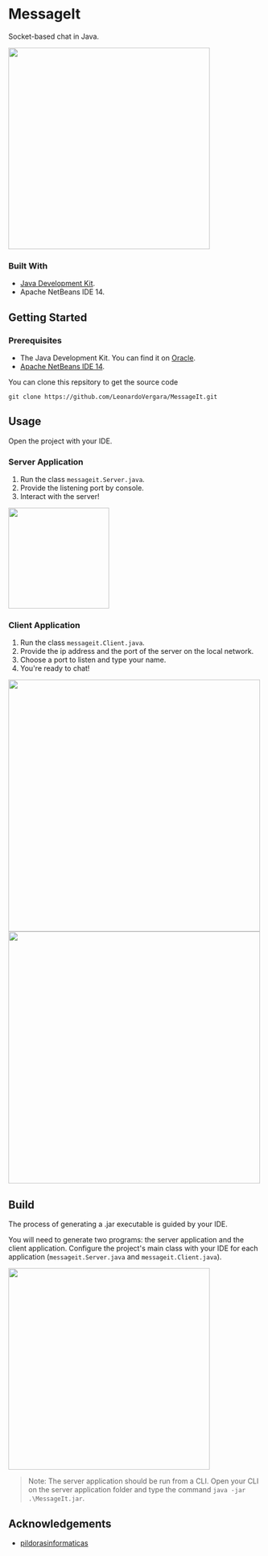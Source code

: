 # MessageIt
Socket-based chat in Java.

<img src="https://user-images.githubusercontent.com/73978713/176770899-9d9a8fca-af59-4591-bcf6-d1b0ff73386c.png" height="400">

### Built With

 - [Java Development Kit](https://www.oracle.com/java/technologies/downloads/).
 - Apache NetBeans IDE 14.

## Getting Started
### Prerequisites

 - The Java Development Kit. You can find it on [Oracle](https://www.oracle.com/java/technologies/downloads/).
 - [Apache NetBeans IDE 14](https://netbeans.apache.org).

You can clone this repsitory to get the source code

    git clone https://github.com/LeonardoVergara/MessageIt.git

## Usage

Open the project with your IDE.

### Server Application

  1. Run the class `messageit.Server.java`.
  2. Provide the listening port by console.
  3. Interact with the server!
  <img src="https://user-images.githubusercontent.com/73978713/176770895-a399eef5-23ee-4b1f-8102-14a60a6f4fa1.png" height="200">

### Client Application

 1. Run the class `messageit.Client.java`.
 2. Provide the ip address and the port of the server on the local network.
 3. Choose a port to listen and type your name.
 4. You're ready to chat!
 
 <img src="https://user-images.githubusercontent.com/73978713/174461372-3269a9a8-460d-40da-9854-500bdd14697c.png" height="500">
 <img src="https://user-images.githubusercontent.com/73978713/176770899-9d9a8fca-af59-4591-bcf6-d1b0ff73386c.png" height="500">
 
## Build

The process of generating a .jar executable is guided by your IDE.

You will need to generate two programs: the server application and the client application. Configure the project's main class with your IDE for each application (`messageit.Server.java` and `messageit.Client.java`).

<img src="https://user-images.githubusercontent.com/73978713/176773195-6ae7a368-34cd-4a8b-b8ea-cb1e1eb33a11.png" height="400">

> Note: The server application should be run from a CLI. Open your CLI on the server application folder and type the command `java -jar .\MessageIt.jar`.

## Acknowledgements

 - [pildorasinformaticas](https://youtube.com/playlist?list=PLU8oAlHdN5BktAXdEVCLUYzvDyqRQJ2lk)
